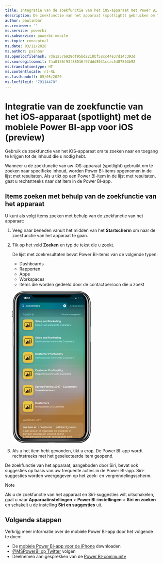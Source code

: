 ```yaml
---
title: Integratie van de zoekfunctie van het iOS-apparaat met Power BI
description: De zoekfunctie van het apparaat (spotlight) gebruiken om te zoeken naar en toegang te krijgen tot de inhoud die u nodig hebt
author: paulinbar
ms.reviewer: ''
ms.service: powerbi
ms.subservice: powerbi-mobile
ms.topic: conceptual
ms.date: 03/11/2020
ms.author: painbar
ms.openlocfilehash: 7d61a57a928df95bd2210bf58cc44e37d14c393d
ms.sourcegitcommit: 7aa0136f93f88516f97ddd8031ccac5d07863b92
ms.translationtype: HT
ms.contentlocale: nl-NL
ms.lasthandoff: 05/05/2020
ms.locfileid: "79114470"
---
```

# <a name="ios-device-search-spotlight-integration-with-power-bi-mobile-ios-app-preview"></a>Integratie van de zoekfunctie van het iOS-apparaat (spotlight) met de mobiele Power BI-app voor iOS (preview)
Gebruik de zoekfunctie van het iOS-apparaat om te zoeken naar en toegang te krijgen tot de inhoud die u nodig hebt.

Wanneer u de zoekfunctie van uw iOS-apparaat (spotlight) gebruikt om te zoeken naar specifieke inhoud, worden Power BI-items opgenomen in de lijst met resultaten. Als u tikt op een Power BI-item in de lijst met resultaten, gaat u rechtstreeks naar dat item in de Power BI-app.

## <a name="find-items-using-device-search"></a>Items zoeken met behulp van de zoekfunctie van het apparaat

U kunt als volgt items zoeken met behulp van de zoekfunctie van het apparaat:

1. Veeg naar beneden vanuit het midden van het **Startscherm** om naar de zoekfunctie van het apparaat te gaan.

2. Tik op het veld **Zoeken** en typ de tekst die u zoekt.
 
   De lijst met zoekresultaten bevat Power BI-items van de volgende typen:

    * Dashboards
    * Rapporten
    * Apps
    * Workspaces
    * Items die worden gedeeld door de contactpersoon die u zoekt

    ![Schermopname van Power BI-zoekresultaten op een iOS-apparaat](./media/mobile-apps-ios-siri-search/power-bi-spotlight-search.png)

 3. Als u het item hebt gevonden, tikt u erop. De Power BI-app wordt rechtstreeks met het geselecteerde item geopend. 

De zoekfunctie van het apparaat, aangeboden door Siri, bevat ook suggesties op basis van uw frequente acties in de Power BI-app. Siri-suggesties worden weergegeven op het zoek- en vergrendelingsscherm.

>[!NOTE]
>
>Als u de zoekfunctie van het apparaat en Siri-suggesties wilt uitschakelen, gaat u naar **Apparaatinstellingen** > **Power BI-instellingen** > **Siri en zoeken** en schakelt u de instelling **Siri en suggesties** uit.
>

## <a name="next-steps"></a>Volgende stappen
Verkrijg meer informatie over de mobiele Power BI-app door het volgende te doen: 

* De [mobiele Power BI-app voor de iPhone](https://go.microsoft.com/fwlink/?LinkId=522062) downloaden
* [@MSPowerBI op Twitter](https://twitter.com/MSPowerBI) volgen
* Deelnemen aan gesprekken van de [Power BI-community](https://community.powerbi.com/)

